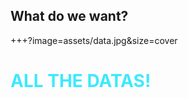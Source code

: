 ## What do we want?
+++?image=assets/data.jpg&size=cover
# <span style='color: #3DE9FE'>ALL THE DATAS!</span>
